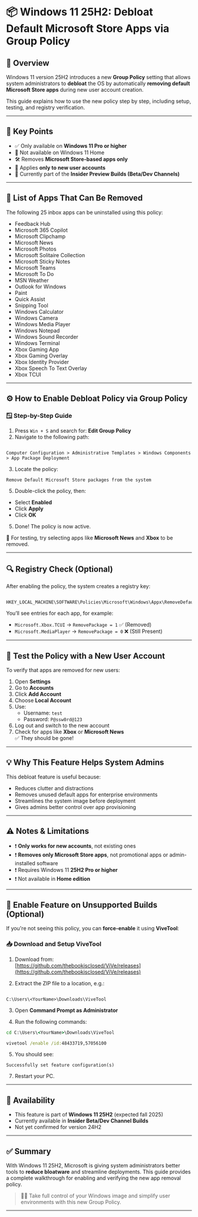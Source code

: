 # 📦 Windows 11 25H2: Debloat Default Microsoft Store Apps via Group Policy

## 📝 Overview

Windows 11 version 25H2 introduces a new **Group Policy** setting that allows system administrators to **debloat** the OS by automatically **removing default Microsoft Store apps** during new user account creation.

This guide explains how to use the new policy step by step, including setup, testing, and registry verification.

---

## 📌 Key Points

- ✅ Only available on **Windows 11 Pro or higher**
- 🚫 Not available on Windows 11 Home
- 🛠️ Removes **Microsoft Store-based apps only**
- 👤 Applies **only to new user accounts**
- 🧪 Currently part of the **Insider Preview Builds (Beta/Dev Channels)**

---

## 📁 List of Apps That Can Be Removed

The following 25 inbox apps can be uninstalled using this policy:

- Feedback Hub  
- Microsoft 365 Copilot  
- Microsoft Clipchamp  
- Microsoft News  
- Microsoft Photos  
- Microsoft Solitaire Collection  
- Microsoft Sticky Notes  
- Microsoft Teams  
- Microsoft To Do  
- MSN Weather  
- Outlook for Windows  
- Paint  
- Quick Assist  
- Snipping Tool  
- Windows Calculator  
- Windows Camera  
- Windows Media Player  
- Windows Notepad  
- Windows Sound Recorder  
- Windows Terminal  
- Xbox Gaming App  
- Xbox Gaming Overlay  
- Xbox Identity Provider  
- Xbox Speech To Text Overlay  
- Xbox TCUI  

---

## ⚙️ How to Enable Debloat Policy via Group Policy

### 🪟 Step-by-Step Guide

1. Press `Win + S` and search for: **Edit Group Policy**  
2. Navigate to the following path:  
```

Computer Configuration > Administrative Templates > Windows Components > App Package Deployment

```
3. Locate the policy:

```
Remove Default Microsoft Store packages from the system
```

5. Double-click the policy, then:
- Select **Enabled**
- Click **Apply**
- Click **OK**

5. Done! The policy is now active.

📝 For testing, try selecting apps like **Microsoft News** and **Xbox** to be removed.

---

## 🔍 Registry Check (Optional)

After enabling the policy, the system creates a registry key:

```

HKEY_LOCAL_MACHINE\SOFTWARE\Policies\Microsoft\Windows\Appx\RemoveDefaultMicrosoftStorePackages

```

You’ll see entries for each app, for example:

- `Microsoft.Xbox.TCUI` → `RemovePackage = 1` ✅ (Removed)
- `Microsoft.MediaPlayer` → `RemovePackage = 0` ❌ (Still Present)

---

## 👤 Test the Policy with a New User Account

To verify that apps are removed for new users:

1. Open **Settings**
2. Go to **Accounts**
3. Click **Add Account**
4. Choose **Local Account**
5. Use:
   - Username: `test`
   - Password: `P@ssw0rd@123`
6. Log out and switch to the new account
7. Check for apps like **Xbox** or **Microsoft News**  
   ✅ They should be gone!

---

## 💡 Why This Feature Helps System Admins

This debloat feature is useful because:

- Reduces clutter and distractions
- Removes unused default apps for enterprise environments
- Streamlines the system image before deployment
- Gives admins better control over app provisioning

---

## ⚠️ Notes & Limitations

- ❗ **Only works for new accounts**, not existing ones
- ❗ **Removes only Microsoft Store apps**, not promotional apps or admin-installed software
- ❗ Requires Windows 11 **25H2 Pro or higher**
- ❗ Not available in **Home edition**

---

## 🧪 Enable Feature on Unsupported Builds (Optional)

If you're not seeing this policy, you can **force-enable** it using **ViveTool**:

### 📥 Download and Setup ViveTool

1. Download from:  
   [https://github.com/thebookisclosed/ViVe/releases](https://github.com/thebookisclosed/ViVe/releases)

2. Extract the ZIP file to a location, e.g.:  
```

C:\Users\<YourName>\Downloads\ViveTool

````

3. Open **Command Prompt as Administrator**

4. Run the following commands:

```cmd
cd C:\Users\<YourName>\Downloads\ViveTool
````

```cmd
vivetool /enable /id:48433719,57056100
````

5. You should see:
```
Successfully set feature configuration(s)
```

7. Restart your PC.

---

## 📆 Availability

* This feature is part of **Windows 11 25H2** (expected fall 2025)
* Currently available in **Insider Beta/Dev Channel Builds**
* Not yet confirmed for version 24H2

---

## ✅ Summary

With Windows 11 25H2, Microsoft is giving system administrators better tools to **reduce bloatware** and streamline deployments. This guide provides a complete walkthrough for enabling and verifying the new app removal policy.

> 🧑‍💻 Take full control of your Windows image and simplify user environments with this new Group Policy.

---

